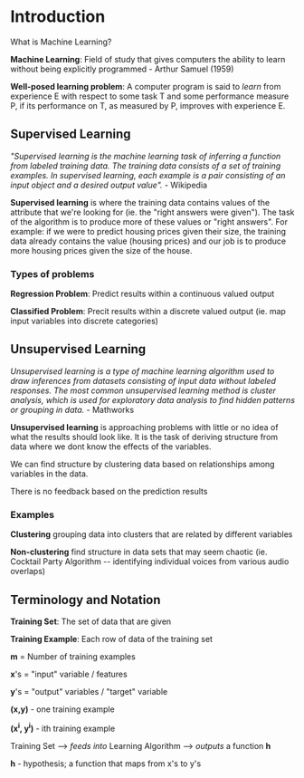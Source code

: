 # Introduction

What is Machine Learning?

**Machine Learning**: Field of study that gives computers the ability to learn without being explicitly programmed - Arthur Samuel (1959)

**Well-posed learning problem**: A computer program is said to *learn* from experience E with respect to some task T and some performance measure P, if its performance on T, as measured by P, improves with experience E.

## Supervised Learning

*"Supervised learning is the machine learning task of inferring a function from labeled training data. The training data consists of a set of training examples. In supervised learning, each example is a pair consisting of an input object and a desired output value".* - Wikipedia

**Supervised learning** is where the training data contains values of the attribute that we're looking for (ie. the "right answers were given"). The task of the algorithm is to produce more of these values or "right answers". For example: if we were to predict housing prices given their size, the training data already contains the value (housing prices) and our job is to produce more housing prices given the size of the house. 

### Types of problems

**Regression Problem**: Predict results within a continuous valued output

**Classified Problem**: Precit results within a discrete valued output
(ie. map input variables into discrete categories)

## Unsupervised Learning

*Unsupervised learning is a type of machine learning algorithm used to draw inferences from datasets consisting of input data without labeled responses. The most common unsupervised learning method is cluster analysis, which is used for exploratory data analysis to find hidden patterns or grouping in data.* - Mathworks

**Unsupervised learning** is approaching problems with little or no idea of what the results should look like. It is the task of deriving structure from data where we dont know the effects of the variables. 

We can find structure by clustering data based on relationships among variables in the data.

There is no feedback based on the prediction results

### Examples

**Clustering** grouping data into clusters that are related by different variables 

**Non-clustering** find structure in data sets that may seem chaotic
(ie. Cocktail Party Algorithm -- identifying individual voices from various audio overlaps)

## Terminology and Notation

**Training Set**: The set of data that are given

**Training Example**: Each row of data of the training set

**m** = Number of training examples

**x**'s = "input" variable / features

**y**'s = "output" variables / "target" variable

**(x,y)** - one training example

**(x<sup>i</sup>, y<sup>i</sup>)** - ith training example

Training Set --> *feeds into* Learning Algorithm --> *outputs* a function **h**

**h** - hypothesis; a function that maps from x's to y's
